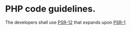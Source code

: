# PHP code guidelines.

The developers shall use [PSR-12](https://www.php-fig.org/psr/psr-12/) that expands upon [PSR-1](https://www.php-fig.org/psr/psr-1/)
